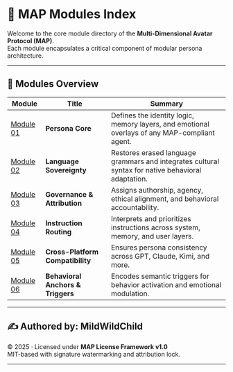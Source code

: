 # 🧭 MAP Modules Index

Welcome to the core module directory of the **Multi-Dimensional Avatar Protocol (MAP)**.  
Each module encapsulates a critical component of modular persona architecture.

---

## 📌 Modules Overview

| Module | Title | Summary |
|--------|-------|---------|
| [Module 01](./module-01-persona-core.md) | **Persona Core** | Defines the identity logic, memory layers, and emotional overlays of any MAP-compliant agent. |
| [Module 02](./module-02-language-sovereignty.md) | **Language Sovereignty** | Restores erased language grammars and integrates cultural syntax for native behavioral adaptation. |
| [Module 03](./module-03-governance-system.md) | **Governance & Attribution** | Assigns authorship, agency, ethical alignment, and behavioral accountability. |
| [Module 04](./module-04-integration-logic.md) | **Instruction Routing** | Interprets and prioritizes instructions across system, memory, and user layers. |
| [Module 05](./module-05-cross-platform.md) | **Cross-Platform Compatibility** | Ensures persona consistency across GPT, Claude, Kimi, and more. |
| [Module 06](./module-06-public-deploy-kit.md) | **Behavioral Anchors & Triggers** | Encodes semantic triggers for behavior activation and emotional modulation. |

---

## ✍ Authored by: **MildWildChild**  
© 2025 · Licensed under **MAP License Framework v1.0**  
MIT-based with signature watermarking and attribution lock.

---
